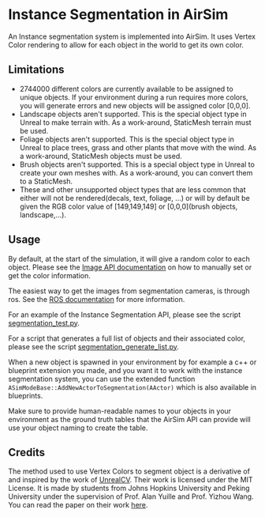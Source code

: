 # Instance Segmentation in AirSim

An Instance segmentation system is implemented into AirSim. It uses Vertex Color rendering to allow for each object in the world to get its own color.

## Limitations
* 2744000 different colors are currently available to be assigned to unique objects. If your environment during a run requires more colors, you will generate errors and new objects will be assigned color [0,0,0].
* Landscape objects aren't supported. This is the special object type in Unreal to make terrain with. As a work-around, StaticMesh terrain must be used.
* Foliage objects aren't supported. This is the special object type in Unreal to place trees, grass and other plants that move with the wind. As a work-around, StaticMesh objects must be used.
* Brush objects aren't supported. This is a special object type in Unreal to create your own meshes with. As a work-around, you can convert them to a StaticMesh.
* These and other unsupported object types that are less common that either will not be rendered(decals, text, foliage, ...) or will by default be given the RGB color value of [149,149,149] or [0,0,0](brush objects, landscape,...).

## Usage
By default, at the start of the simulation, it will give a random color to each object. 
Please see the [Image API documentation](image_apis.md#segmentation) on how to manually set or get the color information.

The easiest way to get the images from segmentation cameras, is through ros. See the [ROS documentation](ros.md) for more information. 

For an example of the Instance Segmentation API, please see the script  [segmentation_test.py](https://github.com/Cosys-Lab/Cosys-AirSim/tree/main/PythonClient/segmentation/segmentation_test.py).

For a script that generates a full list of objects and their associated color, please see the script  [segmentation_generate_list.py](https://github.com/Cosys-Lab/Cosys-AirSim/tree/main/PythonClient/segmentation/segmentation_generate_list.py).

When a new object is spawned in your environment by for example a c++ or blueprint extension you made,
and you want it to work with the instance segmentation system, you can use the extended function `ASimModeBase::AddNewActorToSegmentation(AActor)` which is also available in blueprints. 

Make sure to provide human-readable names to your objects in your environment as the ground truth tables that the AirSim API can provide will use your object naming to create the table.

## Credits
The method used to use Vertex Colors to segment object is a derivative of and inspired by the work of [UnrealCV](https://unrealcv.org/). Their work is licensed under the MIT License.
It is made by students from Johns Hopkins University and Peking University under the supervision of Prof. Alan Yuille and Prof. Yizhou Wang.
You can read the paper on their work [here](https://dl.acm.org/doi/10.1145/3123266.3129396).
